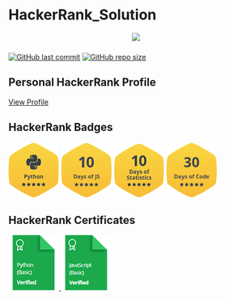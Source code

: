 # HackerRank_Solution 

<div style='float: center; text-align: center; margin-bottom: 20px'>
  <a href='https://www.hackerrank.com/msgrubler' target="_blank">
  <img width="400px" src="https://blog.hackerrank.com/wp-content/uploads/2017/04/logo_HRwordmark2700x670_2-1.png" />
  </a>
</div>

[![GitHub last commit](https://img.shields.io/github/last-commit/dhyanpatel110/HACKERRANK)](https://github.com/dhyanpatel110/HACKERRANK/commits/master)
[![GitHub repo size](https://img.shields.io/github/repo-size/dhyanpatel110/HACKERRANK)](https://github.com/dhyanpatel110/HACKERRANK/archive/master.zip)

## Personal HackerRank Profile

[View Profile](https://www.hackerrank.com/dhyanpatel110)

## HackerRank Badges

![Python](/Badges/python_5_star.png)
![10 Days of JavaScript](/Badges/10_days_of_javascript_5_star.png)
![10 Days of Statistics](/Badges/10_days_of_statistics_5_star.png)
![30 Days of Code](/Badges/30_days_of_code_5_star.png)

## HackerRank Certificates

<a href="Skills%20Certification/Python%20(Basic)%20Certificate.png">
    <img src="Badges/python_basic_skill.png" alt="Python (Basic) Certificate"/>
</a>
<a href="Skills%20Certification/JavaScript%20(Basic)%20Certificate.png">
    <img src="Badges/javascript_basic_skill.png" alt="JavaScript (Basic) Certificate"/>
</a>

